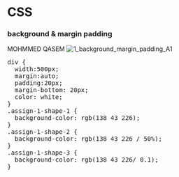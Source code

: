# CSS
### background & margin padding
MOHMMED QASEM
![1_background_margin_padding_A1](https://user-images.githubusercontent.com/93032154/196811681-23a26fb6-4b20-467f-92e0-c812abe8c264.png)
<pre>
div {
  width:500px; 
  margin:auto;  
  padding:20px; 
  margin-bottom: 20px; 
  color: white;
}
.assign-1-shape-1 {
  background-color: rgb(138 43 226);
}
.assign-1-shape-2 {
  background-color: rgb(138 43 226 / 50%);
}
.assign-1-shape-3 {
  background-color: rgb(138 43 226/ 0.1);
}
</pre>

